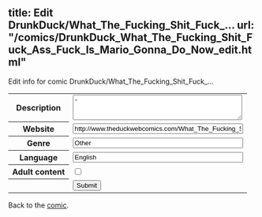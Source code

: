 title: Edit DrunkDuck/What_The_Fucking_Shit_Fuck_...
url: "/comics/DrunkDuck_What_The_Fucking_Shit_Fuck_Ass_Fuck_Is_Mario_Gonna_Do_Now_edit.html"
---
Edit info for comic DrunkDuck/What_The_Fucking_Shit_Fuck_...

<form name="comic" action="http://gaepostmail.appspot.com/comic/" method="post">
<table class="comicinfo">
<tr>
<th>Description</th><td><textarea name="description" cols="40" rows="3">-</textarea></td>
</tr>
<tr>
<th>Website</th><td><input type="text" name="url" value="http://www.theduckwebcomics.com/What_The_Fucking_Shit_Fuck_Ass_Fuck_Is_Mario_Gonna_Do_Now/" size="40"/></td>
</tr>
<tr>
<th>Genre</th><td><input type="text" name="genre" value="Other" size="40"/></td>
</tr>
<tr>
<th>Language</th><td><input type="text" name="language" value="English" size="40"/></td>
</tr>
<tr>
<th>Adult content</th><td><input type="checkbox" name="adult" value="adult" /></td>
</tr>
<tr>
<th></th><td>
<input type="hidden" name="comic" value="DrunkDuck_What_The_Fucking_Shit_Fuck_Ass_Fuck_Is_Mario_Gonna_Do_Now" />
<input type="submit" name="submit" value="Submit" />
</td>
</tr>
</table>
</form>

Back to the [comic](DrunkDuck_What_The_Fucking_Shit_Fuck_Ass_Fuck_Is_Mario_Gonna_Do_Now.html).
